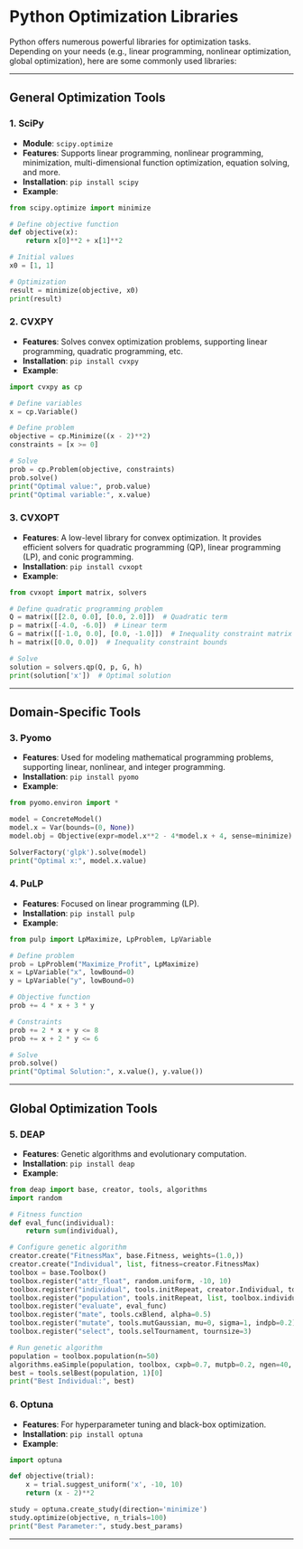 # Python Optimization Libraries

Python offers numerous powerful libraries for optimization tasks. Depending on your needs (e.g., linear programming, nonlinear optimization, global optimization), here are some commonly used libraries:

---

## **General Optimization Tools**

### 1. **SciPy**
- **Module**: `scipy.optimize`
- **Features**: Supports linear programming, nonlinear programming, minimization, multi-dimensional function optimization, equation solving, and more.
- **Installation**: `pip install scipy`
- **Example**:

```python
from scipy.optimize import minimize

# Define objective function
def objective(x):
    return x[0]**2 + x[1]**2

# Initial values
x0 = [1, 1]

# Optimization
result = minimize(objective, x0)
print(result)
```

### 2. **CVXPY**
- **Features**: Solves convex optimization problems, supporting linear programming, quadratic programming, etc.
- **Installation**: `pip install cvxpy`
- **Example**:

```python
import cvxpy as cp

# Define variables
x = cp.Variable()

# Define problem
objective = cp.Minimize((x - 2)**2)
constraints = [x >= 0]

# Solve
prob = cp.Problem(objective, constraints)
prob.solve()
print("Optimal value:", prob.value)
print("Optimal variable:", x.value)
```

### 3. **CVXOPT**
- **Features**: A low-level library for convex optimization. It provides efficient solvers for quadratic programming (QP), linear programming (LP), and conic programming.
- **Installation**: `pip install cvxopt`
- **Example**:

```python
from cvxopt import matrix, solvers

# Define quadratic programming problem
Q = matrix([[2.0, 0.0], [0.0, 2.0]])  # Quadratic term
p = matrix([-4.0, -6.0])  # Linear term
G = matrix([[-1.0, 0.0], [0.0, -1.0]])  # Inequality constraint matrix
h = matrix([0.0, 0.0])  # Inequality constraint bounds

# Solve
solution = solvers.qp(Q, p, G, h)
print(solution['x'])  # Optimal solution
```

---

## **Domain-Specific Tools**

### 3. **Pyomo**
- **Features**: Used for modeling mathematical programming problems, supporting linear, nonlinear, and integer programming.
- **Installation**: `pip install pyomo`
- **Example**:

```python
from pyomo.environ import *

model = ConcreteModel()
model.x = Var(bounds=(0, None))
model.obj = Objective(expr=model.x**2 - 4*model.x + 4, sense=minimize)

SolverFactory('glpk').solve(model)
print("Optimal x:", model.x.value)
```

### 4. **PuLP**
- **Features**: Focused on linear programming (LP).
- **Installation**: `pip install pulp`
- **Example**:

```python
from pulp import LpMaximize, LpProblem, LpVariable

# Define problem
prob = LpProblem("Maximize_Profit", LpMaximize)
x = LpVariable("x", lowBound=0)
y = LpVariable("y", lowBound=0)

# Objective function
prob += 4 * x + 3 * y

# Constraints
prob += 2 * x + y <= 8
prob += x + 2 * y <= 6

# Solve
prob.solve()
print("Optimal Solution:", x.value(), y.value())
```

---

## **Global Optimization Tools**

### 5. **DEAP**
- **Features**: Genetic algorithms and evolutionary computation.
- **Installation**: `pip install deap`
- **Example**:

```python
from deap import base, creator, tools, algorithms
import random

# Fitness function
def eval_func(individual):
    return sum(individual),

# Configure genetic algorithm
creator.create("FitnessMax", base.Fitness, weights=(1.0,))
creator.create("Individual", list, fitness=creator.FitnessMax)
toolbox = base.Toolbox()
toolbox.register("attr_float", random.uniform, -10, 10)
toolbox.register("individual", tools.initRepeat, creator.Individual, toolbox.attr_float, 5)
toolbox.register("population", tools.initRepeat, list, toolbox.individual)
toolbox.register("evaluate", eval_func)
toolbox.register("mate", tools.cxBlend, alpha=0.5)
toolbox.register("mutate", tools.mutGaussian, mu=0, sigma=1, indpb=0.2)
toolbox.register("select", tools.selTournament, tournsize=3)

# Run genetic algorithm
population = toolbox.population(n=50)
algorithms.eaSimple(population, toolbox, cxpb=0.7, mutpb=0.2, ngen=40, verbose=False)
best = tools.selBest(population, 1)[0]
print("Best Individual:", best)
```

### 6. **Optuna**
- **Features**: For hyperparameter tuning and black-box optimization.
- **Installation**: `pip install optuna`
- **Example**:

```python
import optuna

def objective(trial):
    x = trial.suggest_uniform('x', -10, 10)
    return (x - 2)**2

study = optuna.create_study(direction='minimize')
study.optimize(objective, n_trials=100)
print("Best Parameter:", study.best_params)
```

---

